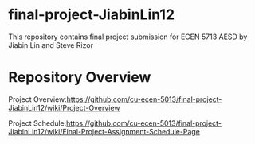 # final-project-JiabinLin12
This repository contains final project submission for ECEN 5713 AESD by Jiabin Lin and Steve Rizor

# Repository Overview
Project Overview:https://github.com/cu-ecen-5013/final-project-JiabinLin12/wiki/Project-Overview 

Project Schedule:https://github.com/cu-ecen-5013/final-project-JiabinLin12/wiki/Final-Project-Assignment-Schedule-Page
